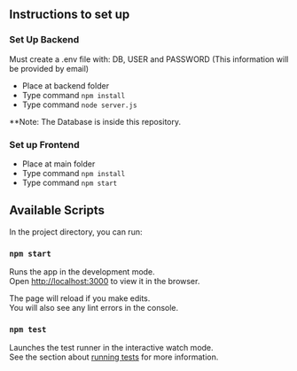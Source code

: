 ## Instructions to set up

### Set Up Backend 

Must create a .env file with: DB, USER and PASSWORD
(This information will be provided by email)

* Place at backend folder
* Type command `npm install`
* Type command `node server.js`

**Note: The Database is inside this repository.
### Set up Frontend
* Place at main folder
* Type command `npm install`
* Type command `npm start`

## Available Scripts

In the project directory, you can run:

### `npm start`

Runs the app in the development mode.\
Open [http://localhost:3000](http://localhost:3000) to view it in the browser.

The page will reload if you make edits.\
You will also see any lint errors in the console.

### `npm test`

Launches the test runner in the interactive watch mode.\
See the section about [running tests](https://facebook.github.io/create-react-app/docs/running-tests) for more information.